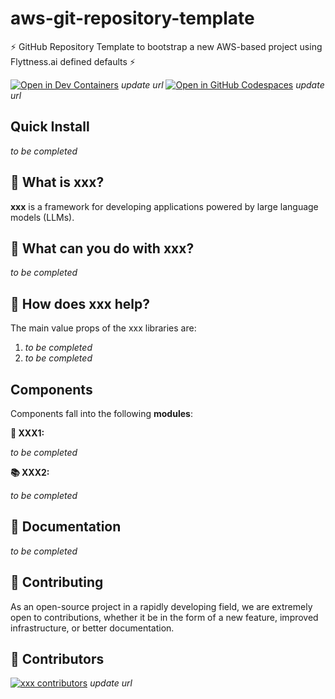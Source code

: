 # aws-git-repository-template

⚡ GitHub Repository Template to bootstrap a new AWS-based project using Flyttness.ai defined defaults ⚡

[![Open in Dev Containers](https://img.shields.io/static/v1?label=Dev%20Containers&message=Open&color=blue&logo=visualstudiocode)](https://vscode.dev/redirect?url=vscode://ms-vscode-remote.remote-containers/cloneInVolume?url=https://github.com/Flyttness/xxx) *update url*
[![Open in GitHub Codespaces](https://github.com/codespaces/badge.svg)](https://codespaces.new/Flyttness/xxx) *update url*

## Quick Install

*to be completed*
  
## 🤔 What is xxx?

**xxx** is a framework for developing applications powered by large language models (LLMs).

## 🧱 What can you do with xxx?

*to be completed*

## 🚀 How does xxx help?

The main value props of the xxx libraries are:
1. *to be completed*
2. *to be completed*

## Components

Components fall into the following **modules**:

**📃 XXX1:**

*to be completed*

**📚 XXX2:**

*to be completed*

## 📖 Documentation

*to be completed*

## 💁 Contributing

As an open-source project in a rapidly developing field, we are extremely open to contributions, whether it be in the form of a new feature, improved infrastructure, or better documentation.

## 🌟 Contributors

[![xxx contributors](https://contrib.rocks/image?repo=Flyttness/xxx&max=2000)](https://github.com/Flyttness/xxx/graphs/contributors) *update url*
